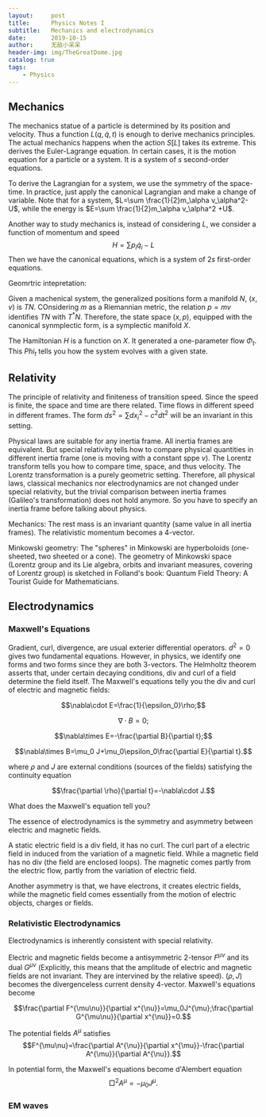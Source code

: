 ```yaml
---
layout:     post
title:      Physics Notes I
subtitle:   Mechanics and electrodynamics
date:       2019-10-15
author:     无敌小呆呆
header-img: img/TheGreatDome.jpg
catalog: true
tags:
    - Physics
---
```




## Mechanics

The mechanics statue of a particle is determined by its position and velocity. Thus a function $L(q,\dot{q},t)$ is enough to derive mechanics principles. The actual mechanics happens when the action $S[L]$ takes its extreme. This derives the Euler-Lagrange equation. In certain cases, it is the motion equation for a particle or a system. It is a system of $s$ second-order equations.

To derive the Lagrangian for a system, we use the symmetry of the space-time. In practice, just apply the canonical Lagrangian and make a change of variable. Note that for a system, $L=\sum \frac{1}{2}m_\alpha v_\alpha^2-U$, while the energy is $E=\sum \frac{1}{2}m_\alpha v_\alpha^2 +U$.

Another way to study mechanics is, instead of considering $L$, we consider a function of momentum and speed
$$H=\sum p_i\dot{q}_i-L$$
Then we have the canonical equations, which is a system of $2s$ first-order equations.


Geomrtric intepretation: 

Given a machenical system, the generalized positions form a manifold $N$, $(x,v)$ is $TN$. COnsidering $m$ as a Riemannian metric, the relation $p=mv$ identifies $TN$ with $T^* N$. Therefore, the state space $(x,p)$, equipped with the canonical synmplectic form, is a symplectic manifold $X$.

The Hamiltonian $H$ is a function on $X$. It generated a one-parameter flow $\Phi_t$. This $Phi_t$ tells you how the system evolves with a given state.  

## Relativity

The principle of relativity and finiteness of transition speed. Since the speed is finite, the space and time are there related. Time flows in different speed in different frames. The form $ds^2=\sum dx_i^2-c^2dt^2$ will be an invariant in this setting.


Physical laws are suitable for any inertia frame. All inertia frames are equivalent. But special relativity tells how to compare physical quantities in different inertia frame (one is moving with a constant sppe $v$). The Lorentz transform tells you how to compare time, space, and thus velocity. The Lorentz  transformation is a purely geometric setting. Therefore, all physical laws, classical mechanics nor electrodynamics are not changed under special relativity, but the trivial comparison between inertia frames (Galileo's transformation) does not hold anymore. So you have to specify an inertia frame before talking about physics. 

Mechanics: The rest mass is an invariant quantity (same value in all inertia frames). The relativistic momentum becomes a 4-vector. 

Minkowski geometry: The "spheres" in Minkowski are hyperboloids (one-sheeted, two sheeted or a cone). The geometry of Minkowski space (Lorentz group and its Lie algebra, orbits and invariant measures, covering of Lorentz group) is sketched in Folland's book: Quantum Field Theory: A Tourist Guide for Mathematicians.


## Electrodynamics
### Maxwell's Equations

Gradient, curl, divergence, are usual exterier differential operators. $d^2=0$ gives two fundamental equations. However, in physics, we identify one forms and two forms since they are both $3$-vectors. The Helmholtz theorem asserts that, under certain decaying conditions, div and curl of a field determine the field itself. The Maxwell's equations telly you the div and curl of electric and magnetic fields:

$$\nabla\cdot E=\frac{1}{\epsilon_0}\rho;$$

$$\nabla \cdot B=0;$$


$$\nabla\times E=-\frac{\partial B}{\partial t};$$

$$\nabla\times B=\mu_0 J+\mu_0\epsilon_0\frac{\partial E}{\partial t}.$$

where $\rho$ and $J$ are external conditions (sources  of the fields) satisfying the continuity equation

$$\frac{\partial \rho}{\partial t}=-\nabla\cdot J.$$

What does the Maxwell's equation tell you?

The essence of electrodynamics is the symmetry and asymmetry between electric and magnetic fields.

A static electric field is a div field, it has no curl. The curl part of a electric field in induced from the variation of a magnetic field. While a magnetic field has no div (the field are enclosed loops). The magnetic comes partly from the electric flow, partly from the variation of electric field.

Another asymmetry is that, we have electrons, it creates electric fields, while the magnetic field comes essentially from the motion of electric objects, charges or fields.

### Relativistic Electrodynamics

Electrodynamics is inherently consistent with special relativity.
 
Electric and magnetic fields become a antisymmetric $2$-tensor $F^{\mu\nu}$ and its dual $G^{\mu\nu}$ (Explicitly, this means that the amplitude of electric and magnetic fields are not invariant. They are intervined by the relative speed). $(\rho,J)$ becomes the divergenceless current density $4$-vector. Maxwell's equations become

$$\frac{\partial F^{\mu\nu}}{\partial x^{\nu}}=\mu_0J^{\mu};\frac{\partial G^{\mu\nu}}{\partial x^{\nu}}=0.$$

The potential fields $A^{\mu}$ satisfies
$$F^{\mu\nu}=\frac{\partial A^{\nu}}{\partial x^{\mu}}-\frac{\partial A^{\mu}}{\partial A^{\nu}}.$$

In potential form, the Maxwell's equations become d'Alembert equation
$$\Box^2A^{\mu}=-\mu_0J^{\mu}.$$
### EM waves



